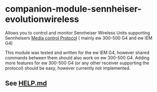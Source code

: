 # companion-module-sennheiser-evolutionwireless

Allows you to control and monitor Sennheiser Wireless Units supporting
Sennheisers [Media control Protocol](https://assets.sennheiser.com/global-downloads/file/12478/TI_1254_MetroMediensteuerung_ewG4_EN.pdf) (
mainly ew 300-500 G4 and ew IEM G4)

This module was tested and written for the ew IEM G4, however shared commands between them should also work on ew
300-500 G4.
Adding more features for ew 300-500 G4 (or any other receiver supporting the protocol) should be easy, however currently
not implemented.

## See [HELP.md](HELP.md)
